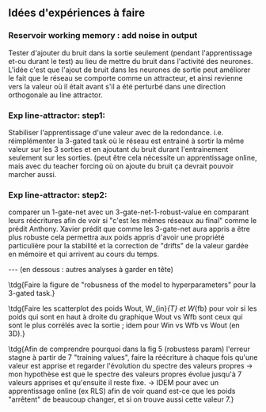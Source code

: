 
## Idées d'expériences à faire

### Reservoir working memory : add noise in output
Tester d'ajouter du bruit dans la sortie seulement (pendant l'apprentissage et-ou durant le test) au lieu de mettre du bruit dans l'activité des neurones. L'idée c'est que l'ajout de bruit dans les neurones de sortie peut améliorer le fait que le réseau se comporte comme un attracteur, et ainsi revienne vers la valeur où il était avant s'il a été perturbé dans une direction orthogonale au line attractor.

### Exp line-attractor: step1:
Stabiliser l'apprentissage d'une valeur avec de la redondance. i.e. réimplémenter la 3-gated task où le réseau est entrainé à sortir la même valeur sur les 3 sorties et en ajoutant du bruit durant l'entrainement seulement sur les sorties. (peut être cela nécessite un apprentissage online, mais avec du teacher forcing où on ajoute du bruit ça devrait pouvoir marcher aussi.

### Exp line-attractor: step2:
comparer un 1-gate-net avec un 3-gate-net-1-robust-value en comparant leurs réécritures afin de voir si "c'est les mêmes réseaux au final" comme le prédit Anthony. Xavier prédit que comme les 3-gate-net aura appris a être plus robuste cela permettra aux poids appris d'avoir une propriété particulière pour la stabilité et la correction de "drifts" de la valeur gardée en mémoire et qui arrivent au cours du temps.


--- (en dessous : autres analyses à garder en tête)


\tdg{Faire la figure de "robusness of the model to hyperparameters" pour la 3-gated task.}

\tdg{Faire les scatterplot des poids Wout, W_{in}_{T} et W_{fb} pour voir si les poids qui sont en haut à droite du graphique Wout vs Wfb sont ceux qui sont le plus corrélés avec la sortie ; idem pour Win vs Wfb vs Wout (en 3D).}

\tdg{Afin de comprendre pourquoi dans la fig 5 (robustess param) l'erreur stagne à partir de 7 "training values", faire la réécriture à chaque fois qu'une valeur est apprise et regarder l'évolution du spectre des valeurs propres -> mon hypothèse est que le spectre des valeurs propres évolue jusqu'à 7 valeurs apprises et qu'ensuite il reste fixe. -> IDEM pour avec un apprentissage online (ex RLS) afin de voir quand est-ce que les poids "arrêtent" de beaucoup changer, et si on trouve aussi cette valeur 7.}
